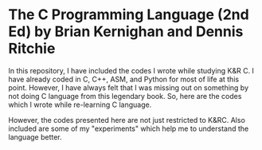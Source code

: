 # The C Programming Language (2nd Ed) by Brian Kernighan and Dennis Ritchie  
  
In this repository, I have included the codes I wrote while studying K&R C. I have already coded in C, C++, ASM, and Python for most of life at this point. However, I have always felt that I was missing out on something by not doing C language from this legendary book. So, here are the codes which I wrote while re-learning C language.  
  
However, the codes presented here are not just restricted to K&RC. Also included are some of my "experiments" which help me to understand the language better.